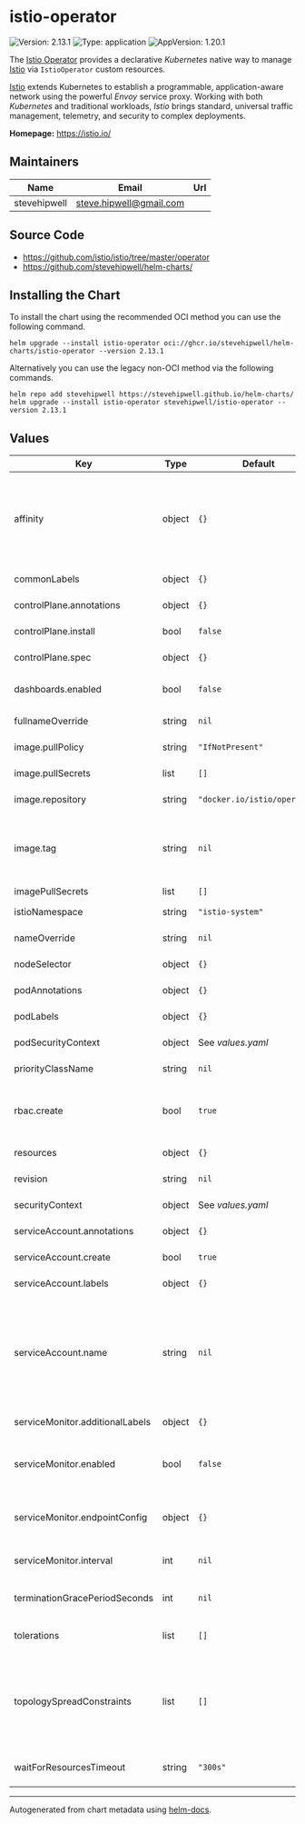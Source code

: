 # istio-operator

![Version: 2.13.1](https://img.shields.io/badge/Version-2.13.1-informational?style=flat-square) ![Type: application](https://img.shields.io/badge/Type-application-informational?style=flat-square) ![AppVersion: 1.20.1](https://img.shields.io/badge/AppVersion-1.20.1-informational?style=flat-square)

The [Istio Operator](https://istio.io/latest/docs/setup/install/operator/) provides a declarative _Kubernetes_ native way to manage [Istio](https://istio.io/) via `IstioOperator` custom resources.

[Istio](https://istio.io/) extends Kubernetes to establish a programmable, application-aware network using the powerful _Envoy_ service proxy. Working with both _Kubernetes_ and traditional workloads, _Istio_ brings standard, universal traffic management, telemetry, and security to complex deployments.

**Homepage:** <https://istio.io/>

## Maintainers

| Name | Email | Url |
| ---- | ------ | --- |
| stevehipwell | <steve.hipwell@gmail.com> |  |

## Source Code

* <https://github.com/istio/istio/tree/master/operator>
* <https://github.com/stevehipwell/helm-charts/>

## Installing the Chart

To install the chart using the recommended OCI method you can use the following command.

```shell
helm upgrade --install istio-operator oci://ghcr.io/stevehipwell/helm-charts/istio-operator --version 2.13.1
```

Alternatively you can use the legacy non-OCI method via the following commands.

```shell
helm repo add stevehipwell https://stevehipwell.github.io/helm-charts/
helm upgrade --install istio-operator stevehipwell/istio-operator --version 2.13.1
```

## Values

| Key | Type | Default | Description |
|-----|------|---------|-------------|
| affinity | object | `{}` | Affinity settings for pod scheduling. If an explicit label selector is not provided for pod affinity or pod anti-affinity one will be created from the pod selector labels. |
| commonLabels | object | `{}` | Labels to add to all chart resources. |
| controlPlane.annotations | object | `{}` | Annotations to add to the `IstioOperator` CR. |
| controlPlane.install | bool | `false` | If `true`, install the _Istio_ control plane. |
| controlPlane.spec | object | `{}` | Spec for the `IstioOperator` CR. |
| dashboards.enabled | bool | `false` | If `true`, install the _Grafana_ dashboards provided by the chart. |
| fullnameOverride | string | `nil` | Override the full name of the chart. |
| image.pullPolicy | string | `"IfNotPresent"` | Image pull policy for the default container. |
| image.pullSecrets | list | `[]` | Image pull secrets (DEPRECATED). |
| image.repository | string | `"docker.io/istio/operator"` | Image repository for the default container. |
| image.tag | string | `nil` | Image tag for the default container, this will default to `.Chart.AppVersion` if not set and will be omitted if set to `-`. |
| imagePullSecrets | list | `[]` | Image pull secrets. |
| istioNamespace | string | `"istio-system"` | Namespace to install _Istio_ into. |
| nameOverride | string | `nil` | Override the name of the chart. |
| nodeSelector | object | `{}` | Node labels to match for pod scheduling. |
| podAnnotations | object | `{}` | Annotations to add to the pod. |
| podLabels | object | `{}` | Labels to add to the pod. |
| podSecurityContext | object | See _values.yaml_ | Security context for the pod. |
| priorityClassName | string | `nil` | Priority class name for the pod. |
| rbac.create | bool | `true` | If `true`, create a `ClusterRole` & `ClusterRoleBinding` with access to the Kubernetes API. |
| resources | object | `{}` | Resources for the default container. |
| revision | string | `nil` | The control plane revision, if required. |
| securityContext | object | See _values.yaml_ | Security context for the default container. |
| serviceAccount.annotations | object | `{}` | Annotations to add to the service account. |
| serviceAccount.create | bool | `true` | If `true`, create a new `ServiceAccount`. |
| serviceAccount.labels | object | `{}` | Labels to add to the service account. |
| serviceAccount.name | string | `nil` | If this is set and `serviceAccount.create` is `true` this will be used for the created `ServiceAccount` name, if set and `serviceAccount.create` is `false` then this will define an existing `ServiceAccount` to use. |
| serviceMonitor.additionalLabels | object | `{}` | Additional labels for the `ServiceMonitor`. |
| serviceMonitor.enabled | bool | `false` | If `true`, create a `ServiceMonitor` resource to support the _Prometheus Operator_. |
| serviceMonitor.endpointConfig | object | `{}` | Additional endpoint configuration for the default `ServiceMonitor` endpoint. |
| serviceMonitor.interval | int | `nil` | _Prometheus_ scrape interval (DEPRECATED). |
| terminationGracePeriodSeconds | int | `nil` | Termination grace period for the pod in seconds. |
| tolerations | list | `[]` | Node taints which will be tolerated for pod scheduling. |
| topologySpreadConstraints | list | `[]` | Topology spread constraints for pod scheduling. If an explicit label selector is not provided one will be created from the pod selector labels. |
| waitForResourcesTimeout | string | `"300s"` | Period to wait for resources before timing out. |

----------------------------------------------

Autogenerated from chart metadata using [helm-docs](https://github.com/norwoodj/helm-docs/).
